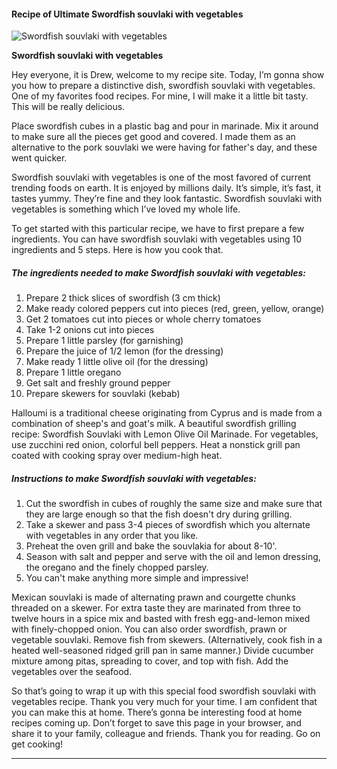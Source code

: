             

#### Recipe of Ultimate Swordfish souvlaki with vegetables

![Swordfish souvlaki with vegetables](https://img-global.cpcdn.com/recipes/9d61b86a2ea77439a0f834d841007fdb/751x532cq70/swordfish-souvlaki-with-vegetables-recipe-main-photo.jpg)

**Swordfish souvlaki with vegetables**

Hey everyone, it is Drew, welcome to my recipe site. Today, I’m gonna show you how to prepare a distinctive dish, swordfish souvlaki with vegetables. One of my favorites food recipes. For mine, I will make it a little bit tasty. This will be really delicious.

Place swordfish cubes in a plastic bag and pour in marinade. Mix it around to make sure all the pieces get good and covered. I made them as an alternative to the pork souvlaki we were having for father's day, and these went quicker.

Swordfish souvlaki with vegetables is one of the most favored of current trending foods on earth. It is enjoyed by millions daily. It’s simple, it’s fast, it tastes yummy. They’re fine and they look fantastic. Swordfish souvlaki with vegetables is something which I’ve loved my whole life.

To get started with this particular recipe, we have to first prepare a few ingredients. You can have swordfish souvlaki with vegetables using 10 ingredients and 5 steps. Here is how you cook that.

##### The ingredients needed to make Swordfish souvlaki with vegetables:

1.  Prepare 2 thick slices of swordfish (3 cm thick)
2.  Make ready colored peppers cut into pieces (red, green, yellow, orange)
3.  Get 2 tomatoes cut into pieces or whole cherry tomatoes
4.  Take 1-2 onions cut into pieces
5.  Prepare 1 little parsley (for garnishing)
6.  Prepare the juice of 1/2 lemon (for the dressing)
7.  Make ready 1 little olive oil (for the dressing)
8.  Prepare 1 little oregano
9.  Get salt and freshly ground pepper
10.  Prepare skewers for souvlaki (kebab)

Halloumi is a traditional cheese originating from Cyprus and is made from a combination of sheep's and goat's milk. A beautiful swordfish grilling recipe: Swordfish Souvlaki with Lemon Olive Oil Marinade. For vegetables, use zucchini red onion, colorful bell peppers. Heat a nonstick grill pan coated with cooking spray over medium-high heat.

##### Instructions to make Swordfish souvlaki with vegetables:

1.  Cut the swordfish in cubes of roughly the same size and make sure that they are large enough so that the fish doesn't dry during grilling.
2.  Take a skewer and pass 3-4 pieces of swordfish which you alternate with vegetables in any order that you like.
3.  Preheat the oven grill and bake the souvlakia for about 8-10'.
4.  Season with salt and pepper and serve with the oil and lemon dressing, the oregano and the finely chopped parsley.
5.  You can't make anything more simple and impressive!

Mexican souvlaki is made of alternating prawn and courgette chunks threaded on a skewer. For extra taste they are marinated from three to twelve hours in a spice mix and basted with fresh egg-and-lemon mixed with finely-chopped onion. You can also order swordfish, prawn or vegetable souvlaki. Remove fish from skewers. (Alternatively, cook fish in a heated well-seasoned ridged grill pan in same manner.) Divide cucumber mixture among pitas, spreading to cover, and top with fish. Add the vegetables over the seafood.

So that’s going to wrap it up with this special food swordfish souvlaki with vegetables recipe. Thank you very much for your time. I am confident that you can make this at home. There’s gonna be interesting food at home recipes coming up. Don’t forget to save this page in your browser, and share it to your family, colleague and friends. Thank you for reading. Go on get cooking!

* * *